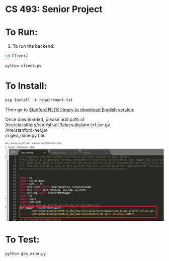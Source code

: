 # CS 493: Senior Project 

# To Run:
1. To run the backend:
```bash
cd Client/
```
```python
python client.py
```
# To Install:
```python
pip install -r requirement.txt
```    
Then go to [Stanford NLTK library to download English version:](https://nlp.stanford.edu/software/CRF-NER.shtml)

Once downloaded, please add path of /nre/classifiers/english.all.3class.distsim.crf.ser.gz \
/nre/stanford-ner.jar \
in geo_mine.py file.

![alt text](./geo_mine.png)
    

# To Test:
```python
python geo_mine.py
```    